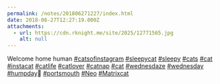 ```yaml
---
permalink: /notes/201806271227/index.html
date: 2018-06-27T12:27:19.000Z
attachments:
  - url: https://cdn.rknight.me/site/2025/12771565.jpg
    alt: null
---
```


Welcome home human <a href="https://pixelfed.social/discover/tags/catsofinstagram?src=hash" title="#catsofinstagram" class="u-url hashtag" rel="external nofollow noopener">#catsofinstagram</a> <a href="https://pixelfed.social/discover/tags/sleepycat?src=hash" title="#sleepycat" class="u-url hashtag" rel="external nofollow noopener">#sleepycat</a> <a href="https://pixelfed.social/discover/tags/sleepy?src=hash" title="#sleepy" class="u-url hashtag" rel="external nofollow noopener">#sleepy</a> <a href="https://pixelfed.social/discover/tags/cats?src=hash" title="#cats" class="u-url hashtag" rel="external nofollow noopener">#cats</a> <a href="https://pixelfed.social/discover/tags/cat?src=hash" title="#cat" class="u-url hashtag" rel="external nofollow noopener">#cat</a> <a href="https://pixelfed.social/discover/tags/instacat?src=hash" title="#instacat" class="u-url hashtag" rel="external nofollow noopener">#instacat</a> <a href="https://pixelfed.social/discover/tags/catlife?src=hash" title="#catlife" class="u-url hashtag" rel="external nofollow noopener">#catlife</a> <a href="https://pixelfed.social/discover/tags/catlover?src=hash" title="#catlover" class="u-url hashtag" rel="external nofollow noopener">#catlover</a> <a href="https://pixelfed.social/discover/tags/catnap?src=hash" title="#catnap" class="u-url hashtag" rel="external nofollow noopener">#catnap</a> <a href="https://pixelfed.social/discover/tags/cat?src=hash" title="#cat" class="u-url hashtag" rel="external nofollow noopener">#cat</a> <a href="https://pixelfed.social/discover/tags/wednesdaze?src=hash" title="#wednesdaze" class="u-url hashtag" rel="external nofollow noopener">#wednesdaze</a> <a href="https://pixelfed.social/discover/tags/wednesday?src=hash" title="#wednesday" class="u-url hashtag" rel="external nofollow noopener">#wednesday</a> <a href="https://pixelfed.social/discover/tags/humpday?src=hash" title="#humpday" class="u-url hashtag" rel="external nofollow noopener">#humpday</a>🐫 <a href="https://pixelfed.social/discover/tags/portsmouth?src=hash" title="#portsmouth" class="u-url hashtag" rel="external nofollow noopener">#portsmouth</a> <a href="https://pixelfed.social/discover/tags/Neo?src=hash" title="#Neo" class="u-url hashtag" rel="external nofollow noopener">#Neo</a> <a href="https://pixelfed.social/discover/tags/Matrixcat?src=hash" title="#Matrixcat" class="u-url hashtag" rel="external nofollow noopener">#Matrixcat</a>
